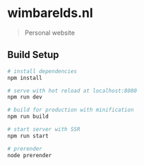 # wimbarelds.nl

> Personal website

## Build Setup

``` bash
# install dependencies
npm install

# serve with hot reload at localhost:8080
npm run dev

# build for production with minification
npm run build

# start server with SSR
npm run start

# prerender
node prerender
```
